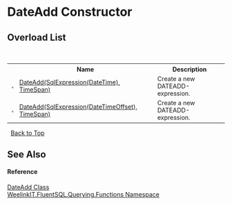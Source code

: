 # DateAdd Constructor 
 


## Overload List
&nbsp;<table><tr><th></th><th>Name</th><th>Description</th></tr><tr><td>![Public method](media/pubmethod.gif "Public method")</td><td><a href="1d1c3704-87c5-9a5e-f269-aa5d745ef02b">DateAdd(SqlExpression(DateTime), TimeSpan)</a></td><td>
Create a new DATEADD-expression.</td></tr><tr><td>![Public method](media/pubmethod.gif "Public method")</td><td><a href="a6b35e3f-dd97-16ac-14ba-acc8d22b9421">DateAdd(SqlExpression(DateTimeOffset), TimeSpan)</a></td><td>
Create a new DATEADD-expression.</td></tr></table>&nbsp;
<a href="#dateadd-constructor">Back to Top</a>

## See Also


#### Reference
<a href="7373cee8-f788-265a-2b70-a9d1ea9d411e">DateAdd Class</a><br /><a href="6b99a131-e31e-85f7-077f-e177553e0606">WeelinkIT.FluentSQL.Querying.Functions Namespace</a><br />